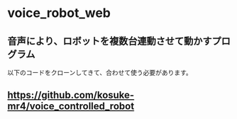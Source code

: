 # voice_robot_web

## 音声により、ロボットを複数台連動させて動かすプログラム
以下のコードをクローンしてきて、合わせて使う必要があります。
## https://github.com/kosuke-mr4/voice_controlled_robot
